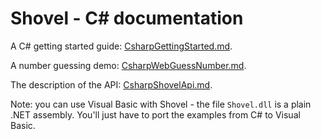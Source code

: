 <!-- -*- markdown -*- -->

# Shovel - C# documentation

A C# getting started guide:
[CsharpGettingStarted.md](CsharpGettingStarted.md).

A number guessing demo: [CsharpWebGuessNumber.md](CsharpWebGuessNumber.md).

The description of the API: [CsharpShovelApi.md](CsharpShovelApi.md).

Note: you can use Visual Basic with Shovel - the file `Shovel.dll` is
a plain .NET assembly. You'll just have to port the examples from C#
to Visual Basic.
